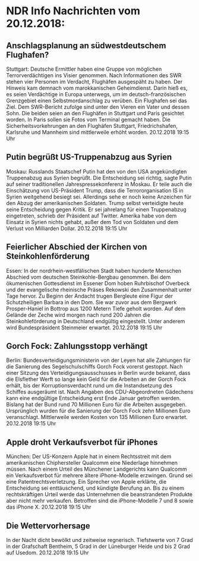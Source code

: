 # NDR Info Nachrichten vom 20.12.2018:


## Anschlagsplanung an südwestdeutschem Flughafen?
Stuttgart:	Deutsche Ermittler haben eine Gruppe von möglichen Terrorverdächtigen ins Visier genommen. Nach Informationen des SWR stehen vier Personen im Verdacht, Flughäfen ausgespäht zu haben. Der Hinweis kam demnach vom marokkanischen Geheimdienst. Darin hieß es, es seien Verdächtige in Europa unterwegs, um im deutsch-französischen Grenzgebiet einen Selbstmordanschlag zu verüben. Ein Flughafen sei das Ziel. Dem SWR-Bericht zufolge sind unter den Vieren ein Vater und dessen Sohn. Die beiden seien an den Flughäfen in Stuttgart und Paris gesichtet worden. In Paris sollen sie Fotos vom Terminal gemacht haben. Die Sicherheitsvorkehrungen an den Flughäfen Stuttgart, Friedrichshafen, Karlsruhe und Mannheim sind mittlerweile erhöht worden. 20.12.2018 19:15 Uhr 

## Putin begrüßt US-Truppenabzug aus Syrien
Moskau: Russlands Staatschef Putin hat den von den USA angekündigten Truppenabzug aus Syrien begrüßt. Die Entscheidung sei richtig, sagte Putin auf seiner traditionellen Jahrespressekonferenz in Moskau. Er teile auch die Einschätzung von US-Präsident Trump, dass die Terrororganisation IS in Syrien weitgehend besiegt sei. Allerdings sehe er noch keine Anzeichen für den Abzug der amerikanischen Soldaten. Trump selbst verteidigte heute seine Entscheidung gegen Kritik. Er sei jahrelang für einen Truppenabzug eingetreten, schrieb der Präsident auf Twitter. Amerika habe von dem Einsatz in Syrien nichts gehabt, außer dem Tod von Soldaten und dem Verlust von Milliarden Dollar. 20.12.2018 19:15 Uhr 

## Feierlicher Abschied der Kirchen von Steinkohlenförderung
Essen: In der nordrhein-westfälischen Stadt haben hunderte Menschen Abschied vom deutschen Steinkohle-Bergbau genommen. Bei dem ökumenischen Gottesdienst im Essener Dom hoben Ruhrbischof Overbeck und der evangelische rheinische Präses Rekowski den Zusammenhalt unter Tage hervor. Zu Beginn der Andacht trugen Bergleute eine Figur der Schutzheiligen Barbara in den Dom. Sie war zuvor aus dem Bergwerk Prosper-Haniel in Bottrop aus 1200 Metern Tiefe geholt worden. Auf dem Gelände der Zeche wird morgen nach rund 200 Jahren die Steinkohleförderung in Deutschland endgültig eingestellt. Unter anderem wird Bundespräsident Steinmeier erwartet. 20.12.2018 19:15 Uhr 

## Gorch Fock: Zahlungsstopp verhängt
Berlin:	Bundesverteidigungsministerin von der Leyen hat alle Zahlungen für die Sanierung des Segelschulschiffs Gorch Fock vorerst gestoppt. Nach einer Sitzung des Verteidigungsausschusses in Berlin wurde bekannt, dass die Elsflether Werft so lange kein Geld für die Arbeiten an der Gorch Fock erhält, bis der Korruptionsverdacht rund um die Instandsetzung des Schiffes ausgeräumt ist. Nach Angaben des CDU-Abgeordneten Gädechens kann eine endgültige Entscheidung erst Ende Januar getroffen werden. Bislang hat der Bund rund 70 Millionen Euro für die Arbeiten ausgegeben. Ursprünglich wurden für die Sanierung der Gorch Fock zehn Millionen Euro veranschlagt. Mittlerweile werden Kosten von 135 Millionen Euro erwartet. 20.12.2018 19:15 Uhr 

## Apple droht Verkaufsverbot für iPhones
München: Der US-Konzern Apple hat in einem Rechtsstreit mit dem amerikanischen Chiphersteller Qualcomm eine Niederlage hinnehmen müssen. Nach einem Urteil des Münchener Landgerichts kann Qualcomm ein Verkaufsverbot für mehrere ältere iPhone-Modelle erzwingen. Grund sei eine Patentrechtsverletzung. Ein Sprecher von Apple erklärte, die Entscheidung sei enttäuschend, und kündigte Berufung an. Bis zu einem rechtskräftigen Urteil werde das Unternehmen die beanstrandeten Produkte aber nicht mehr verkaufen. Betroffen sind die iPhone-Modelle 7 und 8 sowie das iPhone X. 20.12.2018 19:15 Uhr 

## Die Wettervorhersage
In der Nacht dicht bewölkt und zeitweise regnerisch. Tiefstwerte von 7 Grad in der Grafschaft Bentheim, 5 Grad in der Lüneburger Heide und bis 2 Grad auf Usedom. 20.12.2018 19:15 Uhr 
